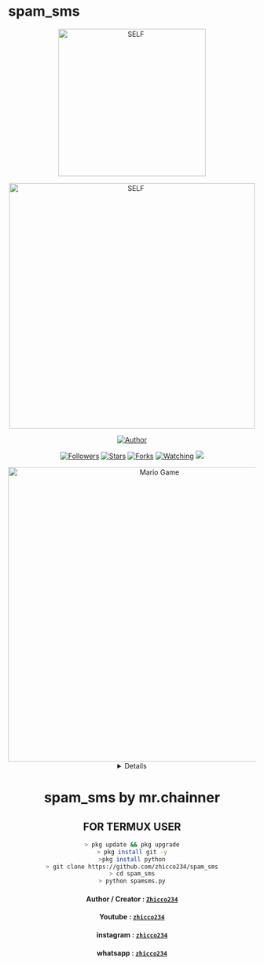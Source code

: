 # spam_sms
<div align="center">
<img src="https://i.postimg.cc/9FxKh6TS/png-clipart-anonymous-logo-security-hacker-graphics-anonymous-white-logo-removebg-preview.png" alt="SELF" width="300" />
</p>
<img src="https://i.postimg.cc/RhqHp6xX/Screenshot-4.png" alt="SELF" width="500" />
</p>
<p align="center">
<a href="https://github.com/zhicco234"><img title="Author" src="https://img.shields.io/badge/AUTHOR-zhicco-orange.svg?style=for-the-badge&logo=github"></a>
</p>
<p align="center">
<a href="https://github.com/zhicco442/wabotzhicco/followers"><img title="Followers" src="https://img.shields.io/github/followers/Ramlan666?color=blue&style=flat-square"></a>
<a href="https://github.com/zhicco442/wabotzhicco/stargazers/"><img title="Stars" src="https://img.shields.io/github/stars/Ramlan666/babybotcolor=red&style=flat-square"></a>
<a href="https://github.com/zhicco442/wabotzhicco/network/members"><img title="Forks" src="https://img.shields.io/github/forks/Ramlan666/babybot?color=red&style=flat-square"></a>
<a href="  https://github.com/zhicco442/wabotzhicco/watchers"><img title="Watching" src="https://img.shields.io/github/watchers/Ramlan666/babybot?label=Watchers&color=blue&style=flat-square"></a>
<a href="https://hits.seeyoufarm.com"><img src="https://hits.seeyoufarm.com/api/count/incr/badge.svg?url=https%3A%2F%2Fgithub.com%2FRamlan666%2Fwabotzhicco&count_bg=%2379C83D&title_bg=%23555555&icon=probot.svg&icon_color=%2300FF6D&title=hits&edge_flat=false"/></a>
</p>
<img src="https://github.com/TheDudeThatCode/TheDudeThatCode/blob/master/Assets/Developer.gif" alt="Mario Game" width="600" />
<div align="center">
<details>
 
</details>

# spam_sms by mr.chainner
## FOR TERMUX USER

```bash
> pkg update && pkg upgrade
> pkg install git -y
>pkg install python
> git clone https://github.com/zhicco234/spam_sms
> cd spam_sms
> python spamsms.py
``````

#### Author / Creator : [`Zhicco234`](https://GitHub.com/zhicco234)

#### Youtube : [`zhicco234`](https://www.youtube.com/channel/UCnMYFNPunv1elnNNqKoHZKg)

#### instagram : [`zhicco234`](https://instagram.com/zhicco8997)

#### whatsapp : [`zhicco234`](https://wa.me/+6283805850124)
